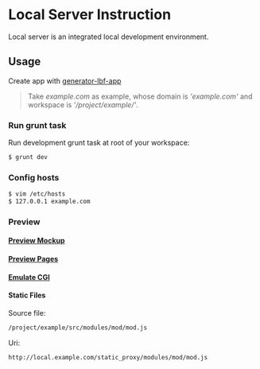 # Local Server Instruction
Local server is an integrated local development environment.

## Usage

Create app with [generator-lbf-app](http://github.com/mice530/generator-lbf-app)
> Take *example.com* as example, whose domain is *'example.com'* and workspace is *'/project/example/'*.

### Run grunt task
Run development grunt task at root of your workspace:
```bash
$ grunt dev
```

### Config hosts
```bash
$ vim /etc/hosts
$ 127.0.0.1 example.com
```

### Preview

#### [Preview Mockup](../app/templates/dirTemplate/dev/mockup/)

#### [Preview Pages](../app/templates/dirTemplate/dev/page/)

#### [Emulate CGI](../app/templates/dirTemplate/dev/cgi/)

#### Static Files

Source file:
```bash
/project/example/src/modules/mod/mod.js
```

Uri:
```bash
http://local.example.com/static_proxy/modules/mod/mod.js
```
